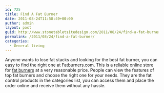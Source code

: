 ```yaml
---
id: 725
title: Find A Fat Burner
date: 2011-08-24T11:58:49+00:00
author: admin
layout: post
guid: http://www.stonetabletsitedesign.com/2011/08/24/find-a-fat-burner/
permalink: /2011/08/24/find-a-fat-burner/
categories:
  - General living
---
```

Anyone wants to lose fat stacks and looking for the best fat burner, you can easy to find the right one at Fatburners.com. This is a reliable online store for [fat burners](http://fatburners.com) at a very reasonable price. People can view the features of top fat burners and choose the right one for your needs. They are the fat control products in the categories list, you can access them and place the order online and receive them without any hassle.